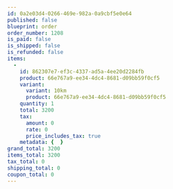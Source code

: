 ```yaml
---
id: 0a2e03d4-0266-469e-982a-0a9cbf5e0e64
published: false
blueprint: order
order_number: 1208
is_paid: false
is_shipped: false
is_refunded: false
items:
  -
    id: 862307e7-ef3c-4337-ad5a-4ee20d2284fb
    product: 66e767a9-ee34-4dc4-8681-d09bb59f0cf5
    variant:
      variant: 10km
      product: 66e767a9-ee34-4dc4-8681-d09bb59f0cf5
    quantity: 1
    total: 3200
    tax:
      amount: 0
      rate: 0
      price_includes_tax: true
    metadata: {  }
grand_total: 3200
items_total: 3200
tax_total: 0
shipping_total: 0
coupon_total: 0
---
```

